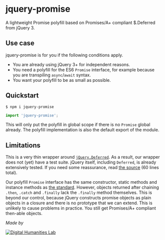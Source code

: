# jquery-promise

A lightweight Promise polyfill based on Promises/A+ compliant $.Deferred from jQuery 3.


## Use case

jquery-promise is for you if the following conditions apply.

 - You are already using jQuery 3+ for independent reasons.
 - You need a polyfill for the ES6 `Promise` interface, for example because you are transpiling `async`/`await` syntax.
 - You want your polyfill to be as small as possible.


## Quickstart

```console
$ npm i jquery-promise
```

```js
import 'jquery-promise';
```

This will only put the polyfill in global scope if there is no `Promise` global already. The polyfill implementation is also the default export of the module.


## Limitations

This is a very thin wrapper around [`jQuery.Deferred`][2]. As a result, our wrapper does not (yet) have a test suite. jQuery itself, including `Deferred`, is already extensively tested. If you need some reassurance, read [the source][3] (60 lines total).

[2]: https://api.jquery.com/category/deferred-object/
[3]: https://github.com/UUDigitalHumanitieslab/jquery-promise/blob/develop/jquery-promise.es6

Our polyfill `Promise` interface has the same constructor, static methods and instance methods as [the standard][4]. However, objects returned after chaining `.then`, `.catch` and `.finally` lack the `.finally` method themselves. This is beyond our control, because jQuery constructs promise objects as plain objects in a closure and there is no prototype that we can extend. This is unlikely to cause problems in practice. You still get Promises/A+ compliant then-able objects.

[4]: https://developer.mozilla.org/en-US/docs/Web/JavaScript/Reference/Global_Objects/Promise


*Made by*

[![Digital Humanities Lab](http://dhstatic.hum.uu.nl/logo-lab/png/dighum-logo.png)](https://dig.hum.uu.nl)
